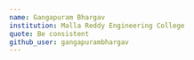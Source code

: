 ```yaml
---
name: Gangapuram Bhargav
institution: Malla Reddy Engineering College
quote: Be consistent
github_user: gangapurambhargav
---
```

